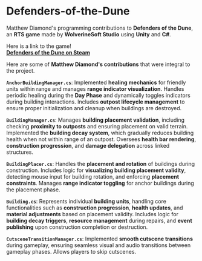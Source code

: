 # Defenders-of-the-Dune  
Matthew Diamond's programming contributions to **Defenders of the Dune**, an **RTS game** made by **WolverineSoft Studio** using **Unity** and **C#**.  

Here is a link to the game!  
[**Defenders of the Dune on Steam**](https://store.steampowered.com/app/3394870/Defenders_of_the_Dune/)  

Here are some of **Matthew Diamond's contributions** that were integral to the project.  

**`AnchorBuildingManager.cs`**: Implemented **healing mechanics** for friendly units within range and manages **range indicator visualization**. Handles periodic healing during the **Day Phase** and dynamically toggles indicators during building interactions. Includes **outpost lifecycle management** to ensure proper initialization and cleanup when buildings are destroyed.

**`BuildingManager.cs`**: Manages **building placement validation**, including checking **proximity to outposts** and ensuring placement on valid terrain. Implemented the **building decay system**, which gradually reduces building health when not within range of an outpost. Oversees **health bar rendering**, **construction progression**, and **damage delegation** across linked structures.

**`BuildingPlacer.cs`**: Handles the **placement and rotation** of buildings during construction. Includes logic for **visualizing building placement validity**, detecting mouse input for building rotation, and enforcing **placement constraints**. Manages **range indicator toggling** for anchor buildings during the placement phase.

**`Building.cs`**: Represents individual **building units**, handling core functionalities such as **construction progression**, **health updates**, and **material adjustments** based on placement validity. Includes logic for **building decay triggers**, **resource management** during repairs, and **event publishing** upon construction completion or destruction.

**`CutsceneTransitionManager.cs`**: Implemented **smooth cutscene transitions** during gameplay, ensuring seamless visual and audio transitions between gameplay phases. Allows players to skip cutscenes.
